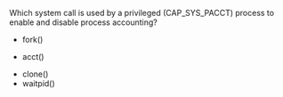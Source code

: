 Which system call is used by a privileged (CAP_SYS_PACCT) process to enable and disable process accounting?
* fork()
+ acct() 
* clone()
* waitpid()

